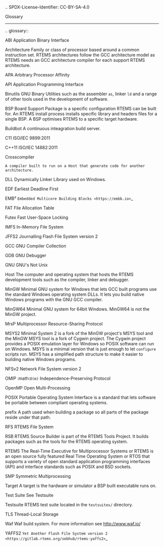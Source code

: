 .. SPDX-License-Identifier: CC-BY-SA-4.0


Glossary
********

.. glossary::

  ABI
    Application Binary Interface

  Architecture
    Family or class of processor based around a common instruction set. RTEMS
    architectures follow the GCC architecture model as RTEMS needs an GCC
    architecture compiler for each support RTEMS architecture.

  APA
    Arbitrary Processor Affinity

  API
    Application Programming Interface

  Binutils
    GNU Binary Utilities such as the assembler ``as``, linker ``ld`` and a
    range of other tools used in the development of software.

  BSP
    Board Support Package is a specific configuration RTEMS can be built
    for. An RTEMS install process installs specific library and headers files
    for a single BSP. A BSP optimises RTEMS to a specific target hardware.

  Buildbot
    A continuous inteagration build server.

  C11
    ISO/IEC 9899:2011

  C++11
    ISO/IEC 14882:2011

  Crosscompiler

    A compiler built to run on a Host that generate code for another
    architecture.

  DLL
    Dynamically Linker Library used on Windows.

  EDF
    Earliest Deadline First

  EMB²
    `Embedded Multicore Building Blocks <https://embb.io>`_

  FAT
    File Allocation Table

  Futex
    Fast User-Space Locking

  IMFS
    In-Memory File System

  JFFS2
    Journalling Flash File System version 2

  GCC
    GNU Compiler Collection

  GDB
    GNU Debugger

  GNU
    GNU's Not Unix

  Host
    The computer and operating system that hosts the RTEMS development tools
    such as the compiler, linker and debugger.

  MinGW
    Minimal GNU system for Windows that lets GCC built programs use the
    standard Windows operating system DLLs. It lets you build native Windows
    programs with the GNU GCC compiler.

  MinGW64
    Minimal GNU system for 64bit Windows. MinGW64 is not the MinGW project.

  MrsP
    Multiprocessor Resource-Sharing Protocol

  MSYS2
    Minimal System 2 is a fork of the MinGW project's MSYS tool and the MinGW
    MSYS tool is a fork of Cygwin project. The Cygwin project provides a POSIX
    emulation layer for Windows so POSIX software can run on Windows. MSYS is a
    minimal version that is just enough to let ``configure`` scripts run. MSYS
    has a simplified path structure to make it easier to building native Windows
    programs.

  NFSv2
    Network File System version 2

  OMIP
    :math:`O(m)` Independence-Preserving Protocol

  OpenMP
    Open Multi-Processing

  POSIX
    Portable Operating System Interface is a standard that lets software be
    portable between compliant operating systems.

  prefix
    A path used when building a package so all parts of the package reside
    under that path.

  RFS
    RTEMS File System

  RSB
    RTEMS Source Builder is part of the RTEMS Tools Project. It builds packages
    such as the tools for the RTEMS operating system.

  RTEMS
    The Real-Time Executive for Multiprocessor Systems or RTEMS is an open
    source fully featured Real Time Operating System or RTOS that supports a
    variety of open standard application programming interfaces (API) and
    interface standards such as POSIX and BSD sockets.

  SMP
    Symmetric Multiprocessing

  Target
    A target is the hardware or simulator a BSP built executable runs on.

  Test Suite
   See Testsuite

  Testsuite
    RTEMS test suite located in the ``testsuites/`` directory.

  TLS
    Thread-Local Storage

  Waf
    Waf build system.  For more information see http://www.waf.io/

  YAFFS2
    `Yet Another Flash File System version 2 <https://gitlab.rtems.org/sebhub/rtems-yaffs2>`_
